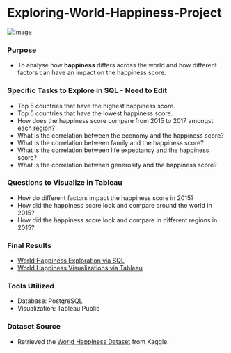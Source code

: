 # Exploring-World-Happiness-Project
![image](https://github.com/JennaDahan/Exploring-World-Happiness-Project/assets/142054522/3b50a3ad-0f52-4827-a00a-170327fcc8a3)
### Purpose
- To analyse how **happiness** differs across the world and how different factors can have an impact on the happiness score. 

### Specific Tasks to Explore in SQL - Need to Edit
- Top 5 countries that have the highest happiness score.
- Top 5 countries that have the lowest happiness score.
-  How does the happiness score compare from 2015 to 2017 amongst each region?
- What is the correlation between the economy and the happiness score?
- What is the correlation between family and the happiness score?
- What is the correlation between life expectancy and the happiness score?
- What is the correlation between generosity and the happiness score?

### Questions to Visualize in Tableau
- How do different factors impact the happiness score in 2015?
- How did the happiness score look and compare around the world in 2015?
- How did the happiness score look and compare in different regions in 2015?

### Final Results
- [World Happiness Exploration via SQL](https://github.com/JennaDahan/Exploring-World-Happiness-Project/blob/main/HappinessExploration_Query.sql)
- [World Happiness Visualizations via Tableau](https://public.tableau.com/views/WorldHappiness_Maybe/Dashboard1?:language=en-US&:display_count=n&:origin=viz_share_link)

### Tools Utilized
- Database: PostgreSQL
- Visualization: Tableau Public 

### Dataset Source
- Retrieved the [World Happiness Dataset](https://www.kaggle.com/datasets/unsdsn/world-happiness?select=2015.csv) from Kaggle.
